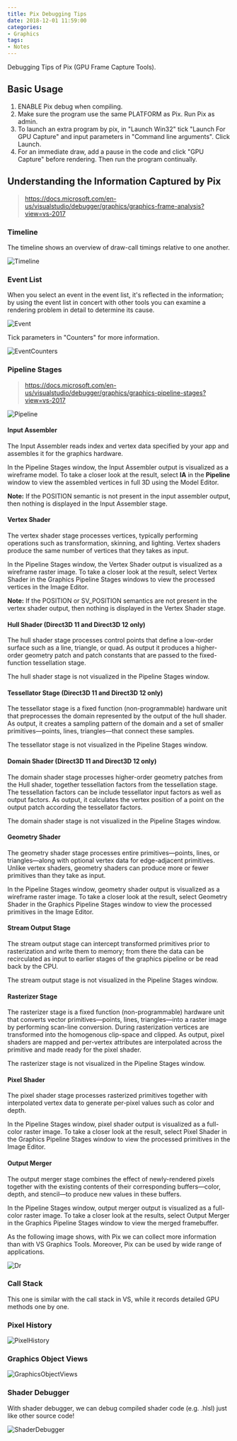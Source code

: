```yaml
---
title: Pix Debugging Tips
date: 2018-12-01 11:59:00
categories:
- Graphics
tags:
- Notes
---
```


Debugging Tips of Pix (GPU Frame Capture Tools).
<!-- more -->

## Basic Usage

1. ENABLE Pix debug when compiling. 
2. Make sure the program use the same PLATFORM as Pix. Run Pix as admin.
3. To launch an extra program by pix, in "Launch Win32" tick "Launch For GPU Capture" and input parameters in "Command line arguments". Click Launch.
4. For an immediate draw, add a pause in the code and click "GPU Capture" before rendering. Then run the program continually.

## Understanding the Information Captured by Pix

> https://docs.microsoft.com/en-us/visualstudio/debugger/graphics/graphics-frame-analysis?view=vs-2017

### Timeline

The timeline shows an overview of draw-call timings relative to one another.

![Timeline](/contents/images/Pix-Debugging-Tips/Timeline.PNG)

### Event List

When you select an event in the event list, it's reflected in the information; by using the event list in concert with other tools you can examine a rendering problem in detail to determine its cause.

![Event](/contents/images/Pix-Debugging-Tips/Event_list.PNG)

Tick parameters in "Counters" for more information.

![EventCounters](/contents/images/Pix-Debugging-Tips/Event_list_counters.PNG)

### Pipeline Stages

> https://docs.microsoft.com/en-us/visualstudio/debugger/graphics/graphics-pipeline-stages?view=vs-2017

![Pipeline](/contents/images/Pix-Debugging-Tips/Pipeline.PNG)

#### Input Assembler

The Input Assembler reads index and vertex data specified by your app and assembles it for the graphics hardware.

In the Pipeline Stages window, the Input Assembler output is visualized as a wireframe model. To take a closer look at the result, select **IA** in the **Pipeline** window to view the assembled vertices in full 3D using the Model Editor.

**Note:** If the POSITION semantic is not present in the input assembler output, then nothing is displayed in the Input Assembler stage.

#### Vertex Shader

The vertex shader stage processes vertices, typically performing operations such as transformation, skinning, and lighting. Vertex shaders produce the same number of vertices that they takes as input.

In the Pipeline Stages window, the Vertex Shader output is visualized as a wireframe raster image. To take a closer look at the result, select Vertex Shader in the Graphics Pipeline Stages windows to view the processed vertices in the Image Editor.

**Note:** If the POSITION or SV_POSITION semantics are not present in the vertex shader output, then nothing is displayed in the Vertex Shader stage.

#### Hull Shader (Direct3D 11 and Direct3D 12 only)

The hull shader stage processes control points that define a low-order surface such as a line, triangle, or quad. As output it produces a higher-order geometry patch and patch constants that are passed to the fixed-function tessellation stage.

The hull shader stage is not visualized in the Pipeline Stages window.

#### Tessellator Stage (Direct3D 11 and Direct3D 12 only)

The tessellator stage is a fixed function (non-programmable) hardware unit that preprocesses the domain represented by the output of the hull shader. As output, it creates a sampling pattern of the domain and a set of smaller primitives—points, lines, triangles—that connect these samples.

The tessellator stage is not visualized in the Pipeline Stages window.

#### Domain Shader (Direct3D 11 and Direct3D 12 only)

The domain shader stage processes higher-order geometry patches from the Hull shader, together tessellation factors from the tessellation stage. The tessellation factors can be include tessellator input factors as well as output factors. As output, it calculates the vertex position of a point on the output patch according the tessellator factors.

The domain shader stage is not visualized in the Pipeline Stages window.

#### Geometry Shader

The geometry shader stage processes entire primitives—points, lines, or triangles—along with optional vertex data for edge-adjacent primitives. Unlike vertex shaders, geometry shaders can produce more or fewer primitives than they take as input.

In the Pipeline Stages window, geometry shader output is visualized as a wireframe raster image. To take a closer look at the result, select Geometry Shader in the Graphics Pipeline Stages window to view the processed primitives in the Image Editor.

#### Stream Output Stage

The stream output stage can intercept transformed primitives prior to rasterization and write them to memory; from there the data can be recirculated as input to earlier stages of the graphics pipeline or be read back by the CPU.

The stream output stage is not visualized in the Pipeline Stages window.

#### Rasterizer Stage

The rasterizer stage is a fixed function (non-programmable) hardware unit that converts vector primitives—points, lines, triangles—into a raster image by performing scan-line conversion. During rasterization vertices are transformed into the homogenous clip-space and clipped. As output, pixel shaders are mapped and per-vertex attributes are interpolated across the primitive and made ready for the pixel shader.

The rasterizer stage is not visualized in the Pipeline Stages window.

#### Pixel Shader

The pixel shader stage processes rasterized primitives together with interpolated vertex data to generate per-pixel values such as color and depth.

In the Pipeline Stages window, pixel shader output is visualized as a full-color raster image. To take a closer look at the result, select Pixel Shader in the Graphics Pipeline Stages window to view the processed primitives in the Image Editor.

#### Output Merger

The output merger stage combines the effect of newly-rendered pixels together with the existing contents of their corresponding buffers—color, depth, and stencil—to produce new values in these buffers.

In the Pipeline Stages window, output merger output is visualized as a full-color raster image. To take a closer look at the results, select Output Merger in the Graphics Pipeline Stages window to view the merged framebuffer.

As the following image shows, with Pix we can collect more information than with VS Graphics Tools. Moreover, Pix can be used by wide range of applications.

![Dr](/contents/images/Pix-Debugging-Tips/Dr_pix.PNG)

### Call Stack

This one is similar with the call stack in VS, while it records detailed GPU methods one by one.

### Pixel History

![PixelHistory](/contents/images/Pix-Debugging-Tips/Pixel_History.PNG)

### Graphics Object Views

![GraphicsObjectViews](/contents/images/Pix-Debugging-Tips/Graphics_object_view.PNG)

### Shader Debugger

With shader debugger, we can debug compiled shader code (e.g. .hlsl) just like other source code!

![ShaderDebugger](/contents/images/Pix-Debugging-Tips/Shader_debugger.PNG)